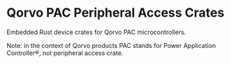 # Qorvo PAC Peripheral Access Crates

Embedded Rust device crates for Qorvo PAC microcontrollers.

Note: in the context of Qorvo products PAC stands for Power Application Controller®, not peripheral access crate.
